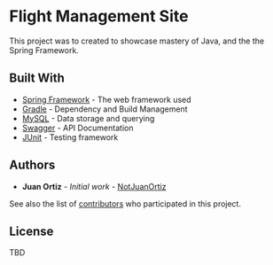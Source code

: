 # Flight Management Site

This project was to created to showcase mastery of Java, and the the Spring Framework.

## Built With

* [Spring Framework](https://spring.io/projects) - The web framework used
* [Gradle](https://gradle.org/) - Dependency and Build Management
* [MySQL](https://www.mysql.com/) - Data storage and querying
* [Swagger](https://swagger.io/) - API Documentation
* [JUnit](https://junit.org) - Testing framework

## Authors

* **Juan Ortiz** - *Initial work* - [NotJuanOrtiz](https://github.com/notjuanortiz)

See also the list of [contributors](https://github.com/your/project/contributors) who participated in this project.

## License

TBD